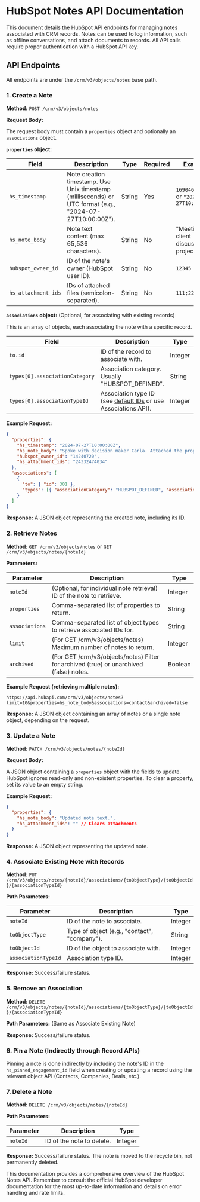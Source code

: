 # HubSpot Notes API Documentation

This document details the HubSpot API endpoints for managing notes associated with CRM records.  Notes can be used to log information, such as offline conversations, and attach documents to records.  All API calls require proper authentication with a HubSpot API key.

## API Endpoints

All endpoints are under the `/crm/v3/objects/notes` base path.

### 1. Create a Note

**Method:** `POST /crm/v3/objects/notes`

**Request Body:**

The request body must contain a `properties` object and optionally an `associations` object.

**`properties` object:**

| Field             | Description                                                                         | Type             | Required | Example                                      |
|----------------------|-------------------------------------------------------------------------------------|-----------------|----------|----------------------------------------------|
| `hs_timestamp`     | Note creation timestamp. Use Unix timestamp (milliseconds) or UTC format (e.g., "2024-07-27T10:00:00Z"). | String           | Yes       | `1690460800000` or `"2024-07-27T10:00:00Z"` |
| `hs_note_body`     | Note text content (max 65,536 characters).                                         | String           | No        | "Meeting with client discussed project X"      |
| `hubspot_owner_id` | ID of the note's owner (HubSpot user ID).                                        | String           | No        | `12345`                                     |
| `hs_attachment_ids`| IDs of attached files (semicolon-separated).                                      | String           | No        | `111;222;333`                               |


**`associations` object:** (Optional, for associating with existing records)

This is an array of objects, each associating the note with a specific record.

| Field       | Description                                           | Type     | Required | Example            |
|--------------|-------------------------------------------------------|----------|----------|---------------------|
| `to.id`     | ID of the record to associate with.                     | Integer  | Yes       | `123`              |
| `types[0].associationCategory` | Association category. Usually "HUBSPOT_DEFINED".       | String   | Yes       | `"HUBSPOT_DEFINED"` |
| `types[0].associationTypeId` | Association type ID (see [default IDs](link_to_default_ids_if_available) or use Associations API). | Integer  | Yes       | `190`              |


**Example Request:**

```json
{
  "properties": {
    "hs_timestamp": "2024-07-27T10:00:00Z",
    "hs_note_body": "Spoke with decision maker Carla. Attached the proposal.",
    "hubspot_owner_id": "14240720",
    "hs_attachment_ids": "24332474034"
  },
  "associations": [
    {
      "to": { "id": 301 },
      "types": [{ "associationCategory": "HUBSPOT_DEFINED", "associationTypeId": 190 }]
    }
  ]
}
```

**Response:**  A JSON object representing the created note, including its ID.


### 2. Retrieve Notes

**Method:** `GET /crm/v3/objects/notes`  or `GET /crm/v3/objects/notes/{noteId}`

**Parameters:**

| Parameter      | Description                                                                | Type    |
|-----------------|----------------------------------------------------------------------------|---------|
| `noteId`       | (Optional, for individual note retrieval) ID of the note to retrieve.    | Integer |
| `properties`   | Comma-separated list of properties to return.                             | String  |
| `associations` | Comma-separated list of object types to retrieve associated IDs for.      | String  |
| `limit`        | (For GET /crm/v3/objects/notes)  Maximum number of notes to return.        | Integer |
| `archived`     | (For GET /crm/v3/objects/notes)  Filter for archived (true) or unarchived (false) notes. | Boolean |

**Example Request (retrieving multiple notes):**

`https://api.hubapi.com/crm/v3/objects/notes?limit=10&properties=hs_note_body&associations=contact&archived=false`


**Response:** A JSON object containing an array of notes or a single note object, depending on the request.


### 3. Update a Note

**Method:** `PATCH /crm/v3/objects/notes/{noteId}`

**Request Body:**

A JSON object containing a `properties` object with the fields to update.  HubSpot ignores read-only and non-existent properties.  To clear a property, set its value to an empty string.


**Example Request:**

```json
{
  "properties": {
    "hs_note_body": "Updated note text.",
    "hs_attachment_ids": "" // Clears attachments
  }
}
```

**Response:** A JSON object representing the updated note.


### 4. Associate Existing Note with Records

**Method:** `PUT /crm/v3/objects/notes/{noteId}/associations/{toObjectType}/{toObjectId}/{associationTypeId}`

**Path Parameters:**

| Parameter       | Description                                    | Type     |
|-----------------|------------------------------------------------|----------|
| `noteId`        | ID of the note to associate.                   | Integer  |
| `toObjectType`  | Type of object (e.g., "contact", "company"). | String   |
| `toObjectId`    | ID of the object to associate with.           | Integer  |
| `associationTypeId` | Association type ID.                          | Integer  |

**Response:**  Success/failure status.


### 5. Remove an Association

**Method:** `DELETE /crm/v3/objects/notes/{noteId}/associations/{toObjectType}/{toObjectId}/{associationTypeId}`

**Path Parameters:** (Same as Associate Existing Note)

**Response:** Success/failure status.


### 6. Pin a Note (Indirectly through Record APIs)

Pinning a note is done indirectly by including the note's ID in the `hs_pinned_engagement_id` field when creating or updating a record using the relevant object API (Contacts, Companies, Deals, etc.).


### 7. Delete a Note

**Method:** `DELETE /crm/v3/objects/notes/{noteId}`

**Path Parameters:**

| Parameter | Description | Type     |
|-----------|-------------|----------|
| `noteId`  | ID of the note to delete. | Integer  |

**Response:** Success/failure status.  The note is moved to the recycle bin, not permanently deleted.


This documentation provides a comprehensive overview of the HubSpot Notes API.  Remember to consult the official HubSpot developer documentation for the most up-to-date information and details on error handling and rate limits.
